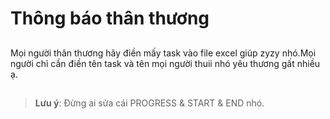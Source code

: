 ##

# Thông báo thân thương

##

Mọi người thân thương hãy điền mấy task vào file excel giúp zyzy nhó.Mọi người chỉ cần điền tên task và tên mọi người thuii nhó yêu thương gất nhiều ạ.

##

> **Lưu ý**: Đừng ai sửa cái PROGRESS & START & END nhó.
